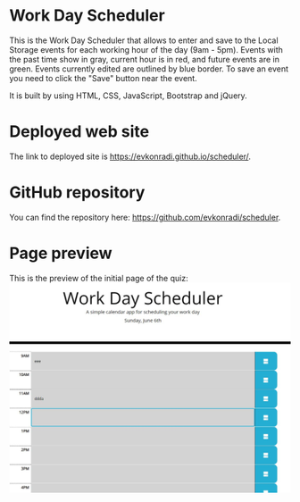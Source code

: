 # Work Day Scheduler 

This is the Work Day Scheduler that allows to enter and save to the Local Storage events for each working hour of the day (9am - 5pm).
Events with the past time show in gray, current hour is in red, and future events are in green. 
Events currently edited are outlined by blue border. To save an event you need to click the "Save" button near the event.

It is built by using HTML, CSS, JavaScript, Bootstrap and jQuery.

# Deployed web site

The link to deployed site is https://evkonradi.github.io/scheduler/.

# GitHub repository

You can find the repository here: https://github.com/evkonradi/scheduler.

# Page preview

This is the preview of the initial page of the quiz:
<img src="PagePreview.JPG">
